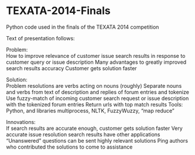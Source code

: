 TEXATA-2014-Finals
==================

Python code used in the finals of the TEXATA 2014 competition

Text of presentation follows:

Problem:  
How to improve relevance of customer issue search results in response to customer query or issue description
Many advantages to greatly improved search results accuracy
Customer gets solution faster

Solution:  
Problem resolutions are verbs acting on nouns (roughly)
Separate nouns and verbs from text of description and replies of forum entries and tokenize
Use fuzzy-match of incoming customer search request or issue description with the tokenized forum entries
Return urls with top match results
Tools:  Python, and libraries multiprocess, NLTK, FuzzyWuzzy, “map reduce”

Innovations:  
If search results are accurate enough, customer gets solution faster
Very accurate issue resolution search results have other applications
“Unanswered” questions can be sent highly relevant solutions
Ping authors who contributed the solutions to come to assistance
